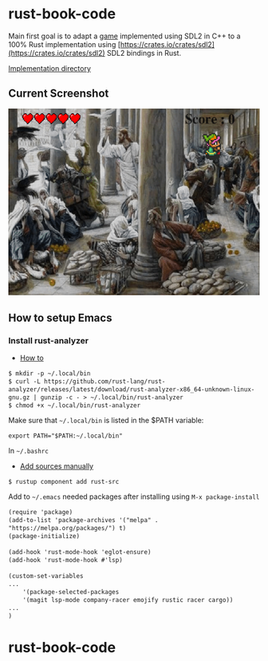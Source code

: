 # rust-book-code

Main first goal is to adapt a [game](https://github.com/fr3ising/fgng) implemented
using SDL2 in C++ to a 100% Rust implementation using [https://crates.io/crates/sdl2](https://crates.io/crates/sdl2)
SDL2 bindings in Rust.

[Implementation directory](./game/)

## Current Screenshot

![Screenshot](./game/media/images/animations/game-1.gif)


## How to setup Emacs

### Install rust-analyzer

- [How to](https://rust-analyzer.github.io/manual.html#rust-analyzer-language-server-binary)

```
$ mkdir -p ~/.local/bin
$ curl -L https://github.com/rust-lang/rust-analyzer/releases/latest/download/rust-analyzer-x86_64-unknown-linux-gnu.gz | gunzip -c - > ~/.local/bin/rust-analyzer
$ chmod +x ~/.local/bin/rust-analyzer
```

Make sure that `~/.local/bin` is listed in the $PATH variable:

```
export PATH="$PATH:~/.local/bin"
```

In `~/.bashrc`

- [Add sources manually](https://rust-analyzer.github.io/manual.html#installation)

```
$ rustup component add rust-src
```


Add to `~/.emacs` needed packages after installing using `M-x package-install`

```
(require 'package)
(add-to-list 'package-archives '("melpa" . "https://melpa.org/packages/") t)
(package-initialize)

(add-hook 'rust-mode-hook 'eglot-ensure)
(add-hook 'rust-mode-hook #'lsp)

(custom-set-variables
...
    '(package-selected-packages
    '(magit lsp-mode company-racer emojify rustic racer cargo))
...
)
```

# rust-book-code
